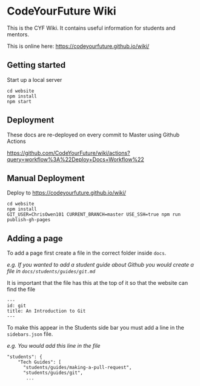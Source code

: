 # CodeYourFuture Wiki

This is the CYF Wiki. It contains useful information for students and mentors.

This is online here: https://codeyourfuture.github.io/wiki/

## Getting started

Start up a local server

```
cd website
npm install
npm start
```

## Deployment

These docs are re-deployed on every commit to Master using Github Actions

https://github.com/CodeYourFuture/wiki/actions?query=workflow%3A%22Deploy+Docs+Workflow%22

## Manual Deployment

Deploy to https://codeyourfuture.github.io/wiki/

```
cd website
npm install
GIT_USER=ChrisOwen101 CURRENT_BRANCH=master USE_SSH=true npm run publish-gh-pages
```

## Adding a page

To add a page first create a file in the correct folder inside `docs`.

_e.g. If you wanted to add a student guide about Github you would create a file in `docs/students/guides/git.md`_

It is important that the file has this at the top of it so that the website can find the file

```
---
id: git
title: An Introduction to Git
---
```

To make this appear in the Students side bar you must add a line in the `sidebars.json` file.

_e.g. You would add this line in the file_

```
"students": {
    "Tech Guides": [
      "students/guides/making-a-pull-request",
      "students/guides/git",
       ...
```
